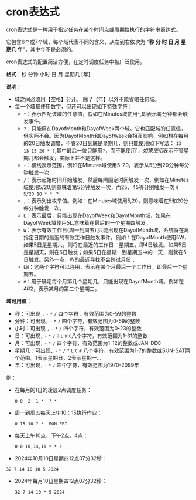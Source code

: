 # cron表达式

cron表达式是一种用于指定任务在某个时间点或周期性执行的字符串表达式。

它包含6个或7个域，每个域代表不同的含义，从左到右依次为 "**秒 分 时 日 月 星期几 年**"，其中年不是必须的。

cron表达式的配置简洁方便，在定时调度任务中被广泛使用。

**格式**：秒 分钟 小时 日 月 星期几 [年] 

**说明**：

- 域之间必须用【空格】分开。 除了【年】以外不能省略任何域。
- 每一个域都使用数字，但还可以出现如下特殊字符：
  - `*`：表示匹配该域的任意值，假如在Minutes域使用`*`,即表示每分钟都会触发事件。 
  - `?`：只能用在DayofMonth和DayofWeek两个域。它也匹配域的任意值，但实际不会。因为DayofMonth和DayofWeek会相互影响。例如想在每月的20日触发调度，不管20日到底是星期几，则只能使用如下写法： `13  13 15 20 * ?`,其中最后一位只能用`?`，而不能使用`*，如果使用*表示不管星期几都会触发，实际上并不是这样。 
  - `-`：横线表示范围，例如在Minutes域使用5-20，表示从5分到20分钟每分钟触发一次    
  - `/`：表示起始时间开始触发，然后每隔固定时间触发一次，例如在Minutes域使用5/20,则意味着第5分钟触发一次，而25，45等分别触发一次 `0 5/20 10 * * ？`
  - `,`：表示列出枚举值。例如：在Minutes域使用5,20，则意味着在5和20分每分钟触发一次。    
  - `L`：表示最后，只能出现在DayofWeek和DayofMonth域，如果在DayofWeek域使用5L,意味着在最后的一个星期四触发。    
  - `W`：表示有效工作日(周一到周五),只能出现在DayofMonth域，系统将在离指定日期的最近的有效工作日触发事件。例如：在DayofMonth使用5W，如果5日是星期六，则将在最近的工作日：星期五，即4日触发。如果5日是星期天，则在6日触发；如果5日在星期一到星期五中的一天，则就在5日触发。另外一点，W的最近寻找不会跨过月份    、
  - `LW`：这两个字符可以连用，表示在某个月最后一个工作日，即最后一个星期五。    
  - `#`：用于确定每个月第几个星期几，只能出现在DayofMonth域。例如在4#2，表示某月的第二个星期三。

**域可用值**：

- 秒：可出现 `,` `-`  `*`  `/` 四个字符，有效范围为0-59的整数
- 分钟：可出现`,` `-`  `*`  `/` 四个字符，有效范围为0-59的整数
- 小时：可出现 `,` `-`  `*`  `/` 四个字符，有效范围为0-23的整数
- 日：可出现`,` `-`  `*`  `/` `?` `L` `W` `C`八个字符，有效范围为1-31的整数
- 月：可出现`,` `-`  `*`  `/` 四个字符，有效范围为1-12的整数或JAN-DEC
- 星期几：可出现`,` `-`  `*`  `/` `?` `L` `C` `#` 八个字符，有效范围为1-7的整数或SUN-SAT两个范围。1表示星期日，2表示星期一...
- 年：可出现`,` `-`  `*`  `/` 四个字符，有效范围为1970-2099年

例： 

- 在每月的1日的凌晨2点调度任务：

  ```
  0 0  2  1 *  ? *
  ```

- 周一到周五每天上午10：15执行作业：

  ```
  0 15 10 ? *  MON-FRI
  ```

- 每天上午10点，下午2点，4点：

  ```
  0 0 10,14,16 * * ? 
  ```

-   2024年10月10日星期四12点07分32秒：

  ```
  32 7 14 10 10 5 2024
  ```

- 2024年每月10日星期四12点07分32秒：

  ```
  32 7 14 10 * 5 2024
  ```
